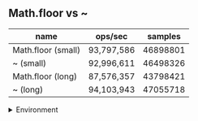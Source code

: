 ## Math.floor vs ~

|name|ops/sec|samples|
|-|-|-|
|Math.floor (small)|93,797,586|46898801|
|~ (small)|92,996,611|46498326|
|Math.floor (long)|87,576,357|43798421|
|~ (long)|94,103,943|47055718|


<details>
<summary>Environment</summary>

* __Machine:__ linux x64 | 4 vCPUs | 7.6GB Mem
* __Run:__ Tue May 06 2025 19:01:41 GMT+0000 (Coordinated Universal Time)
* __Node:__ `v22.14.0`
</details>

<!--
{"environment":{"platform":"linux","arch":"x64","cpus":4,"totalMemory":7.597835540771484},"benchmarks":[{"name":"Math.floor (small)","samples":46898801,"opsSec":93797586.80479093},{"name":"~ (small)","samples":46498326,"opsSec":92996611.63947055},{"name":"Math.floor (long)","samples":43798421,"opsSec":87576357.01433079},{"name":"~ (long)","samples":47055718,"opsSec":94103943.444023}]}-->
